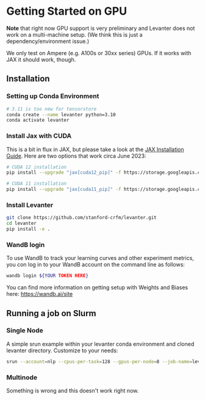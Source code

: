 # Getting Started on GPU

**Note** that right now GPU support is very preliminary and Levanter does not work on a multi-machine setup. (We think this is just a dependency/environment issue.)

We only test on Ampere (e.g. A100s or 30xx series)  GPUs. If it works with JAX it should work, though.

## Installation
### Setting up Conda Environment
```bash
# 3.11 is too new for tensorstore
conda create --name levanter python=3.10
conda activate levanter
```
### Install Jax with CUDA

This is a bit in flux in JAX, but please take a look at the [JAX Installation Guide](https://github.com/google/jax#pip-installation-gpu-cuda-installed-via-pip-easier). Here are two options that work circa June 2023:

```bash
# CUDA 12 installation
pip install --upgrade "jax[cuda12_pip]" -f https://storage.googleapis.com/jax-releases/jax_cuda_releases.html

# CUDA 11 installation
pip install --upgrade "jax[cuda11_pip]" -f https://storage.googleapis.com/jax-releases/jax_cuda_releases.html
```

### Install Levanter

```bash
git clone https://github.com/stanford-crfm/levanter.git
cd levanter
pip install -e .
```

### WandB login

To use WandB to track your learning curves and other experiment metrics, you con log in to your WandB account on the command line as follows:
```bash
wandb login ${YOUR TOKEN HERE}
```
You can find more information on getting setup with Weights and Biases here: https://wandb.ai/site


## Running a job on Slurm

### Single Node

A simple srun example within your levanter conda environment and cloned levanter directory. Customize to your needs:

```bash
srun --account=nlp --cpus-per-task=128 --gpus-per-node=8 --job-name=levanter-multi-1 --mem=1000G  --open-mode=append --partition=sphinx --time=14-0 infra/run-slurm.sh python src/levanter/main/train_lm.py --config_path config/gpt2_small.yaml
```

### Multinode

Something is wrong and this doesn't work right now.
